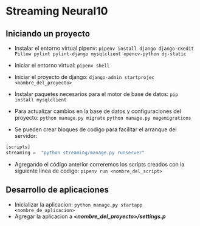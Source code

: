 # Streaming Neural10
## Iniciando un proyecto
- Instalar el entorno virtual pipenv:
`pipenv install django django-ckedit Pillow pylint pylint-django mysqlclient opencv-python dj-static`

- Iniciar el entorno virtual:
`pipenv shell`

- Iniciar el proyecto de django:
`django-admin startprojec <nombre_del_proyecto>`

- Instalar paquetes necesarios para el motor de base de datos:
`pip install mysqlclient`

- Para actualizar cambios en la base de datos y configuraciones del proyecto:
`python manage.py migrate`
`python manage.py magemigrations`

- Se pueden crear bloques de codigo para facilitar el arranque del servidor:
```python
[scripts]
streaming =  "python streaming/manage.py runserver"
```
- Agregando el código anterior correremos los scripts creados con la siguiente linea de codigo:
`pipenv run <nombre_del_script>`

## Desarrollo de aplicaciones
- Inicializar la aplicacion:
`python manage.py startapp <nombre_de_aplicacion>`
- Agregar la aplicacion a ***<nombre_del_proyecto>/settings.p***